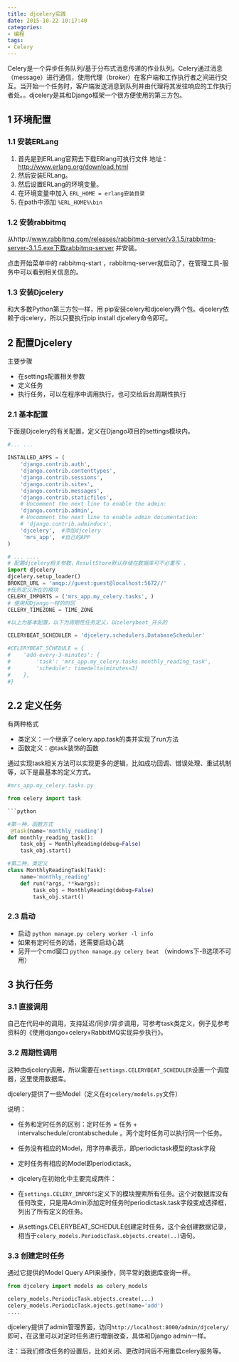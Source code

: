 ```yaml
---
title: djcelery实践
date: 2015-10-22 10:17:40
categories:
- 编程
tags:
- Celery
---
```


Celery是一个异步任务队列/基于分布式消息传递的作业队列。Celery通过消息（message）进行通信，使用代理（broker）在客户端和工作执行者之间进行交互。当开始一个任务时，客户端发送消息到队列并由代理将其发往响应的工作执行者处。。djcelery是其和Django框架一个很方便使用的第三方包。

<!-- more -->

## 1 环境配置

### 1.1 安装ERLang

1. 首先是到ERLang官网去下载ERlang可执行文件  地址：http://www.erlang.org/download.html
2. 然后安装ERLang。
3. 然后设置ERLang的环境变量。
4. 在环境变量中加入 `ERL_HOME = erlang安装目录`
5. 在path中添加 `%ERL_HOME%\bin`

### 1.2 安装rabbitmq

从http://www.rabbitmq.com/releases/rabbitmq-server/v3.1.5/rabbitmq-server-3.1.5.exe下载rabbitmq-server 并安装。

 点击开始菜单中的 rabbitmq-start ，rabbitmq-server就启动了，在管理工具-服务中可以看到相关信息的。


### 1.3 安装Djcelery

和大多数Python第三方包一样，用 pip安装celery和djcelery两个包。djcelery依赖于djcelery，所以只要执行pip install djcelery命令即可。

## 2 配置Djcelery

主要步骤

- 在settings配置相关参数
- 定义任务
- 执行任务，可以在程序中调用执行，也可交给后台周期性执行

### 2.1 基本配置

下面是Djcelery的有关配置，定义在Django项目的settings模块内。

```python
#... ...

INSTALLED_APPS = (
    'django.contrib.auth',
    'django.contrib.contenttypes',
    'django.contrib.sessions',
    'django.contrib.sites',
    'django.contrib.messages',
    'django.contrib.staticfiles',
    # Uncomment the next line to enable the admin:
    'django.contrib.admin',
    # Uncomment the next line to enable admin documentation:
    # 'django.contrib.admindocs',
    'djcelery',  #添加djcelery
     'mrs_app',  #自己的APP
)

# ... ....
# 配置djcelery相关参数，ResultStore默认存储在数据库可不必重写 ，
import djcelery
djcelery.setup_loader()
BROKER_URL = 'amqp://guest:guest@localhost:5672//'
#任务定义所在的模块
CELERY_IMPORTS = ('mrs_app.my_celery.tasks', )
# 使用和Django一样的时区
CELERY_TIMEZONE = TIME_ZONE

#以上为基本配置，以下为周期性任务定义，以celerybeat_开头的  

CELERYBEAT_SCHEDULER = 'djcelery.schedulers.DatabaseScheduler'

#CELERYBEAT_SCHEDULE = {
#    'add-every-3-minutes': {
#        'task': 'mrs_app.my_celery.tasks.monthly_reading_task',
#        'schedule': timedelta(minutes=3)
#    },
#}
```

## 2.2 定义任务

有两种格式

- 类定义：一个继承了celery.app.task的类并实现了run方法
- 函数定义：@task装饰的函数

通过实现task相关方法可以实现更多的逻辑，比如成功回调、错误处理、重试机制等，以下是最基本的定义方式。

```python
#mrs_app.my_celery.tasks.py

from celery import task

```python

#第一种，函数方式  
 @task(name='monthly_reading')
def monthly_reading_task():
    task_obj = MonthlyReading(debug=False)
    task_obj.start()

#第二种，类定义
class MonthlyReadingTask(Task):
    name='monthly_reading'
    def run(*args, **kwargs):
        task_obj = MonthlyReading(debug=False)
        task_obj.start()
```

### 2.3 启动

- 启动 `python manage.py celery worker -l info`
- 如果有定时任务的话，还需要启动心跳
 - 另开一个cmd窗口 `python manage.py celery beat`  （windows下-B选项不可用）

## 3 执行任务

### 3.1 直接调用

自己在代码中的调用，支持延迟/同步/异步调用，可参考task类定义，例子见参考资料的《使用django+celery+RabbitMQ实现异步执行》。

### 3.2 周期性调用

这种由djcelery调用，所以需要在`settings.CELERYBEAT_SCHEDULER`设置一个调度器，这里使用数据库。

djcelery提供了一些Model（定义在`djcelery/models.py`文件）

说明：

- 任务和定时任务的区别：定时任务 = 任务 + intervalschedule/crontabschedule 。两个定时任务可以执行同一个任务。
- 任务没有相应的Model，用字符串表示，即periodictask模型的task字段
- 定时任务有相应的Model即periodictask。
- djcelery在初始化中主要完成两件：

- 在`settings.CELERY_IMPORTS`定义下的模块搜索所有任务。这个对数据库没有任何改变，只是用Admin添加定时任务时periodictask.task字段变成选择框，列出了所有定义的任务。

- 从settings.CELERYBEAT_SCHEDULE创建定时任务，这个会创建数据记录，相当于`celery_models.PeriodicTask.objects.create(..)`语句。

### 3.3 创建定时任务

通过它提供的Model Query API来操作，同平常的数据库查询一样。

```python
from djcelery import models as celery_models

celery_models.PeriodicTask.objects.create(...)
celery_models.PeriodicTask.ojects.get(name='add')
....
```
djcelery提供了admin管理界面，访问`http://localhost:8000/admin/djcelery/` 即可，在这里可以对定时任务进行增删改查，具体和Django admin一样。

注：当我们修改任务的设置后，比如关闭、更改时间后不用重启celery服务等。
